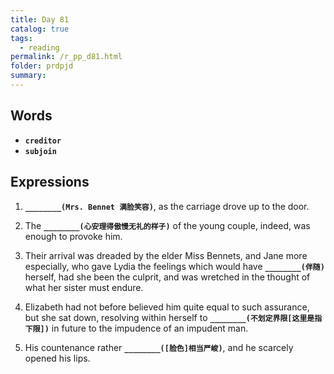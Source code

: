 ```yaml
---
title: Day 81
catalog: true
tags: 
  - reading
permalink: /r_pp_d81.html
folder: prdpjd
summary: 
---
```


## Words

-   <b data-toggle="tooltip" data-original-title="{{site.data.glossary.creditor}}">`creditor`</b>
-   <b data-toggle="tooltip" data-original-title="{{site.data.glossary.subjoin}}">`subjoin`</b>


## Expressions

1.  <b data-toggle="tooltip" data-original-title="{{site.data.answers.d81_a}}">`________(Mrs. Bennet 满脸笑容)`</b>, as the carriage drove up to the door.

2.  The <b data-toggle="tooltip" data-original-title="{{site.data.answers.d81_b}}">`________(心安理得傲慢无礼的样子)`</b> of the young couple, indeed, was enough to provoke him.

3.  Their arrival was dreaded by the elder Miss Bennets, and Jane more especially, who gave Lydia the feelings which would have <b data-toggle="tooltip" data-original-title="{{site.data.answers.d81_c}}">`________(伴随)`</b> herself, had she been the culprit, and was wretched in the thought of what her sister must endure.

4.  Elizabeth had not before believed him quite equal to such assurance, but she sat down, resolving within herself to <b data-toggle="tooltip" data-original-title="{{site.data.answers.d81_d}}">`________(不划定界限[这里是指下限])`</b> in future to the impudence of an impudent man.

5.  His countenance rather <b data-toggle="tooltip" data-original-title="{{site.data.answers.d81_e}}">`________([脸色]相当严峻)`</b>, and he scarcely opened his lips.